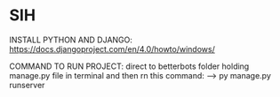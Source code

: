 # SIH

INSTALL PYTHON AND DJANGO:
https://docs.djangoproject.com/en/4.0/howto/windows/


COMMAND TO RUN PROJECT:
direct to betterbots folder holding manage.py file in terminal and then rn this command:
--> py manage.py runserver

